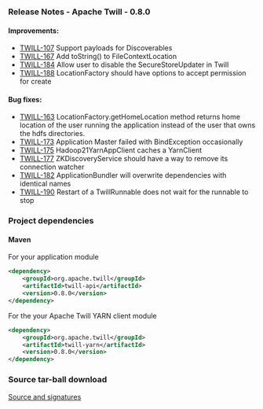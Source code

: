 <!--
 Licensed to the Apache Software Foundation (ASF) under one
 or more contributor license agreements.  See the NOTICE file
 distributed with this work for additional information
 regarding copyright ownership.  The ASF licenses this file
 to you under the Apache License, Version 2.0 (the
 "License"); you may not use this file except in compliance
 with the License.  You may obtain a copy of the License at

     http://www.apache.org/licenses/LICENSE-2.0

 Unless required by applicable law or agreed to in writing, software
 distributed under the License is distributed on an "AS IS" BASIS,
 WITHOUT WARRANTIES OR CONDITIONS OF ANY KIND, either express or implied.
 See the License for the specific language governing permissions and
 limitations under the License.
-->

<head>
  <title>Apache Twill Release 0.8.0</title>
</head>

### Release Notes - Apache Twill - 0.8.0

#### Improvements:
  * [TWILL-107](https://issues.apache.org/jira/browse/TWILL-107) Support payloads for Discoverables
  * [TWILL-167](https://issues.apache.org/jira/browse/TWILL-167) Add toString() to FileContextLocation
  * [TWILL-184](https://issues.apache.org/jira/browse/TWILL-184) Allow user to disable the SecureStoreUpdater in Twill
  * [TWILL-188](https://issues.apache.org/jira/browse/TWILL-188) LocationFactory should have options to accept permission for create

#### Bug fixes:
  * [TWILL-163](https://issues.apache.org/jira/browse/TWILL-163) LocationFactory.getHomeLocation method returns home location of the user running the application instead of the user that owns the hdfs directories.
  * [TWILL-173](https://issues.apache.org/jira/browse/TWILL-173) Application Master failed with BindException occasionally
  * [TWILL-175](https://issues.apache.org/jira/browse/TWILL-175) Hadoop21YarnAppClient caches a YarnClient
  * [TWILL-177](https://issues.apache.org/jira/browse/TWILL-177) ZKDiscoveryService should have a way to remove its connection watcher
  * [TWILL-182](https://issues.apache.org/jira/browse/TWILL-182) ApplicationBundler will overwrite dependencies with identical names
  * [TWILL-190](https://issues.apache.org/jira/browse/TWILL-190) Restart of a TwillRunnable does not wait for the runnable to stop

### Project dependencies

#### Maven
For your application module

```xml
<dependency>
    <groupId>org.apache.twill</groupId>
    <artifactId>twill-api</artifactId>
    <version>0.8.0</version>
</dependency>
```

For the your Apache Twill YARN client module

```xml
<dependency>
    <groupId>org.apache.twill</groupId>
    <artifactId>twill-yarn</artifactId>
    <version>0.8.0</version>
</dependency>
```

### Source tar-ball download
[Source and signatures](http://www.apache.org/dyn/closer.cgi/incubator/twill/0.8.0/src)

